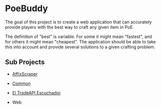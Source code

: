 # PoeBuddy

The goal of this project is to create a web application that can accurately
provide players with the best way to craft any given item in PoE. 

The definition of "best" is variable. For some it might mean "fastest", and for
others it might mean "cheapest". The application should be able to take this into
account and provide several solutions to a given crafting problem.

## Sub Projects

* [AffixScraper][AffixScraperDoc]

* [Common][CommonDoc]

* [El TradeAPI Escuchador][EscuchadorDoc]

* Web


[AffixScraperDoc]: affixscraper/README.md
[CommonDoc]: common/README.md
[EscuchadorDoc]: el-tradeapi-escuchador/README.md
